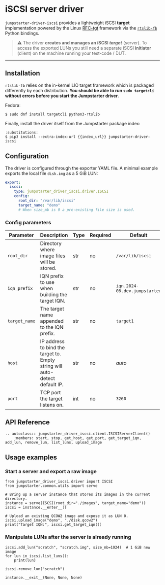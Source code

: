 # iSCSI server driver

`jumpstarter-driver-iscsi` provides a lightweight iSCSI **target** implementation powered by the Linux
[RFC-tgt](https://github.com/open-iscsi/tcmu-runner/) framework via the
[`rtslib-fb`](https://github.com/open-iscsi/rtslib-fb) Python bindings.

> ⚠️  The driver **creates and manages an iSCSI _target_** (server).  To access the
> exported LUNs you still need a separate iSCSI **initiator** (client) on the
> machine running your test-code / DUT.

---

## Installation

`rtslib-fb` relies on the in-kernel LIO target framework which is packaged
differently by each distribution.  **You should be able to run `sudo targetcli`
without errors before you start the Jumpstarter driver.**

Fedora:

```{code-block} console
$ sudo dnf install targetcli python3-rtslib
```

Finally, install the driver itself from the Jumpstarter package index:

```{code-block} console
:substitutions:
$ pip3 install --extra-index-url {{index_url}} jumpstarter-driver-iscsi
```

## Configuration

The driver is configured through the exporter YAML file.  A minimal example
exports the local file `disk.img` as a 5 GiB LUN:

```yaml
export:
  iscsi:
    type: jumpstarter_driver_iscsi.driver.ISCSI
    config:
      root_dir: "/var/lib/iscsi"
      target_name: "demo"
      # When size_mb is 0 a pre-existing file size is used.
```

### Config parameters

| Parameter   | Description                                                                  | Type | Required | Default                           |
| ----------- | ---------------------------------------------------------------------------- | ---- | -------- | --------------------------------- |
| `root_dir`  | Directory where image files will be stored.                                 | str  | no       | `/var/lib/iscsi`                  |
| `iqn_prefix`| IQN prefix to use when building the target IQN.                              | str  | no       | `iqn.2024-06.dev.jumpstarter`     |
| `target_name`| The target name appended to the IQN prefix.                                 | str  | no       | `target1`                         |
| `host`      | IP address to bind the target to.  Empty string will auto-detect default IP. | str  | no       | *auto*                            |
| `port`      | TCP port the target listens on.                                              | int  | no       | `3260`                            |

## API Reference

```{eval-rst}
.. autoclass:: jumpstarter_driver_iscsi.client.ISCSIServerClient()
    :members: start, stop, get_host, get_port, get_target_iqn, add_lun, remove_lun, list_luns, upload_image
```

## Usage examples

### Start a server and export a raw image
```{testcode}
from jumpstarter_driver_iscsi.driver import ISCSI
from jumpstarter.common.utils import serve

# Bring up a server instance that stores its images in the current directory.
instance = serve(ISCSI(root_dir="./images", target_name="demo"))
iscsi = instance.__enter__()

# Upload an existing QCOW2 image and expose it as LUN 0.
iscsi.upload_image("demo", "./disk.qcow2")
print("Target IQN:", iscsi.get_target_iqn())
```

### Manipulate LUNs after the server is already running
```{testcode}
iscsi.add_lun("scratch", "scratch.img", size_mb=1024)  # 1 GiB new image
for lun in iscsi.list_luns():
    print(lun)

iscsi.remove_lun("scratch")
```

```{testcleanup} *
instance.__exit__(None, None, None)
```
